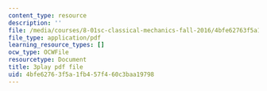 ```yaml
---
content_type: resource
description: ''
file: /media/courses/8-01sc-classical-mechanics-fall-2016/4bfe62763f5a1fb457f460c3baa19798_5zXYEVWSIsg.pdf
file_type: application/pdf
learning_resource_types: []
ocw_type: OCWFile
resourcetype: Document
title: 3play pdf file
uid: 4bfe6276-3f5a-1fb4-57f4-60c3baa19798
---
```

